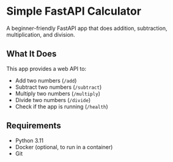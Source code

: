 # Simple FastAPI Calculator

A beginner-friendly FastAPI app that does addition, subtraction, multiplication, and division.

## What It Does
This app provides a web API to:
- Add two numbers (`/add`)
- Subtract two numbers (`/subtract`)
- Multiply two numbers (`/multiply`)
- Divide two numbers (`/divide`)
- Check if the app is running (`/health`)

## Requirements
- Python 3.11
- Docker (optional, to run in a container)
- Git

